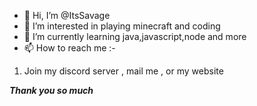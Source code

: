 - 👋 Hi, I’m @ItsSavage
- 👀 I’m interested in playing minecraft and coding
- 🌱 I’m currently learning java,javascript,node and more
- 📫 How to reach me :- 

1. Join my discord server , mail me , or my website

***Thank you so much***

<!---
ItsSavage/ItsSavage is a ✨ special ✨ repository because its `README.md` (this file) appears on your GitHub profile.
You can click the Preview link to take a look at your changes.
--->
